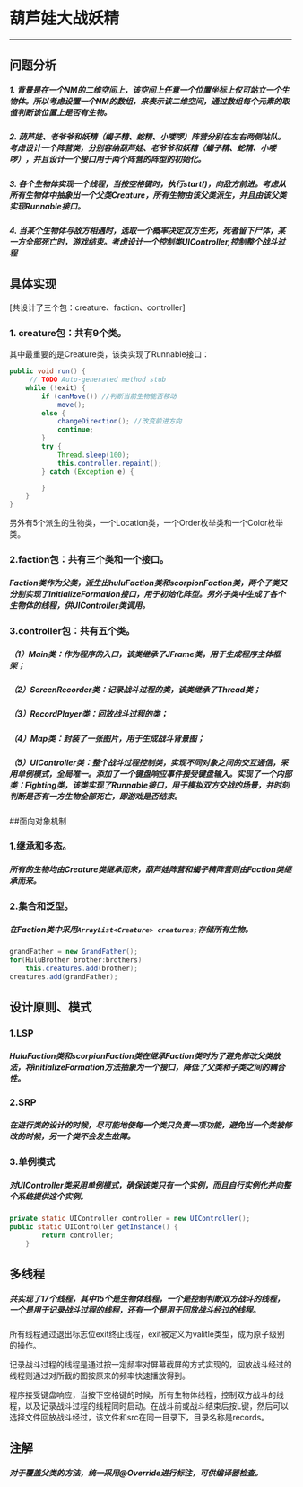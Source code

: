 ﻿

# 葫芦娃大战妖精

------




## 问题分析


##### 1.  背景是在一个N*M的二维空间上，该空间上任意一个位置坐标上仅可站立一个生物体。所以考虑设置一个N*M的数组，来表示该二维空间，通过数组每个元素的取值判断该位置上是否有生物。



##### 2. 葫芦娃、老爷爷和妖精（蝎子精、蛇精、小喽啰）阵营分别在左右两侧站队。考虑设计一个阵营类，分别容纳葫芦娃、老爷爷和妖精（蝎子精、蛇精、小喽啰），并且设计一个接口用于两个阵营的阵型的初始化。

##### 3. 各个生物体实现一个线程，当按空格键时，执行start()，向敌方前进。考虑从所有生物体中抽象出一个父类Creature，所有生物由该父类派生，并且由该父类实现Runnable接口。

##### 4. 当某个生物体与敌方相遇时，选取一个概率决定双方生死，死者留下尸体，某一方全部死亡时，游戏结束。考虑设计一个控制类UIController,控制整个战斗过程

## 具体实现
[共设计了三个包：creature、faction、controller]

### 1. creature包：共有9个类。

其中最重要的是Creature类，该类实现了Runnable接口：

```java
public void run() {
     // TODO Auto-generated method stub
	while (!exit) {
		if (canMove()) //判断当前生物能否移动
			move();
		else {
			changeDirection(); //改变前进方向
			continue;
		}
		try {
			Thread.sleep(100);
			this.controller.repaint();
		} catch (Exception e) {

		}
	}
}
```

另外有5个派生的生物类，一个Location类，一个Order枚举类和一个Color枚举类。

### 2.faction包：共有三个类和一个接口。

##### Faction类作为父类，派生出huluFaction类和scorpionFaction类，两个子类又分别实现了InitializeFormation接口，用于初始化阵型。另外子类中生成了各个生物体的线程，供UIController类调用。

### 3.controller包：共有五个类。

##### （1）Main类：作为程序的入口，该类继承了JFrame类，用于生成程序主体框架；

##### （2）ScreenRecorder类：记录战斗过程的类，该类继承了Thread类；

##### （3）RecordPlayer类：回放战斗过程的类；

##### （4）Map类：封装了一张图片，用于生成战斗背景图；

##### （5）UIController类：整个战斗过程控制类，实现不同对象之间的交互通信，采用单例模式，全局唯一。添加了一个键盘响应事件接受键盘输入。实现了一个内部类：Fighting类，该类实现了Runnable接口，用于模拟双方交战的场景，并时刻判断是否有一方生物全部死亡，即游戏是否结束。

##面向对象机制

### 1.继承和多态。

##### 所有的生物均由Creature类继承而来，葫芦娃阵营和蝎子精阵营则由Faction类继承而来。

### 2.集合和泛型。

##### 在Faction类中采用```ArrayList<Creature> creatures;```存储所有生物。

```java
grandFather = new GrandFather();
for(HuluBrother brother:brothers)
    this.creatures.add(brother);
creatures.add(grandFather);
```
## 设计原则、模式

### 1.LSP

##### HuluFaction类和scorpionFaction类在继承Faction类时为了避免修改父类放法，将initializeFormation方法抽象为一个接口，降低了父类和子类之间的耦合性。

### 2.SRP

##### 在进行类的设计的时候，尽可能地使每一个类只负责一项功能，避免当一个类被修改的时候，另一个类不会发生故障。

### 3.单例模式

##### 对UIController类采用单例模式，确保该类只有一个实例，而且自行实例化并向整个系统提供这个实例。

```java
private static UIController controller = new UIController(); 
public static UIController getInstance() {
		return controller;
	}
```
## 多线程

##### 共实现了17个线程，其中15个是生物体线程，一个是控制判断双方战斗的线程，一个是用于记录战斗过程的线程，还有一个是用于回放战斗经过的线程。

所有线程通过退出标志位exit终止线程，exit被定义为valitle类型，成为原子级别的操作。

记录战斗过程的线程是通过按一定频率对屏幕截屏的方式实现的，回放战斗经过的线程则通过对所截的图按原来的频率快速播放得到。

程序接受键盘响应，当按下空格键的时候，所有生物体线程，控制双方战斗的线程，以及记录战斗过程的线程同时启动。在战斗前或战斗结束后按L键，然后可以选择文件回放战斗经过，该文件和src在同一目录下，目录名称是records。

## 注解

##### 对于覆盖父类的方法，统一采用@Override进行标注，可供编译器检查。

